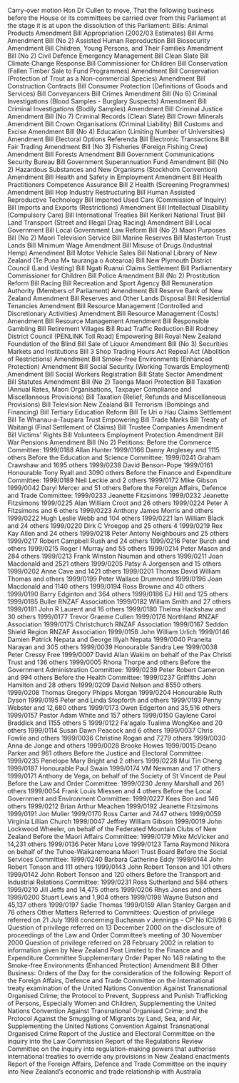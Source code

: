 Carry-over motion Hon Dr Cullen to move, That the following business before the House or its committees be carried over from this Parliament at the stage it is at upon the dissolution of this Parliament: Bills: Animal Products Amendment Bill Appropriation (2002/03 Estimates) Bill Arms Amendment Bill (No 2) Assisted Human Reproduction Bill Biosecurity Amendment Bill Children, Young Persons, and Their Families Amendment Bill (No 2) Civil Defence Emergency Management Bill Clean Slate Bill Climate Change Response Bill Commissioner for Children Bill Conservation (Fallen Timber Sale to Fund Programmes) Amendment Bill Conservation (Protection of Trout as a Non-commercial Species) Amendment Bill Construction Contracts Bill Consumer Protection (Definitions of Goods and Services) Bill Conveyancers Bill Crimes Amendment Bill (No 6) Criminal Investigations (Blood Samples - Burglary Suspects) Amendment Bill Criminal Investigations (Bodily Samples) Amendment Bill Criminal Justice Amendment Bill (No 7) Criminal Records (Clean Slate) Bill Crown Minerals Amendment Bill Crown Organisations (Criminal Liability) Bill Customs and Excise Amendment Bill (No 4) Education (Limiting Number of Universities) Amendment Bill Electoral Options Referenda Bill Electronic Transactions Bill Fair Trading Amendment Bill (No 3) Fisheries (Foreign Fishing Crew) Amendment Bill Forests Amendment Bill Government Communications Security Bureau Bill Government Superannuation Fund Amendment Bill (No 2) Hazardous Substances and New Organisms (Stockholm Convention) Amendment Bill Health and Safety in Employment Amendment Bill Health Practitioners Competence Assurance Bill 2 Health (Screening Programmes) Amendment Bill Hop Industry Restructuring Bill Human Assisted Reproductive Technology Bill Imported Used Cars (Commission of Inquiry) Bill Imports and Exports (Restrictions) Amendment Bill Intellectual Disability (Compulsory Care) Bill International Treaties Bill Kerikeri National Trust Bill Land Transport (Street and Illegal Drag Racing) Amendment Bill Local Government Bill Local Government Law Reform Bill (No 2) Maori Purposes Bill (No 2) Maori Television Service Bill Marine Reserves Bill Masterton Trust Lands Bill Minimum Wage Amendment Bill Misuse of Drugs (Industrial Hemp) Amendment Bill Motor Vehicle Sales Bill National Library of New Zealand (Te Puna M• tauranga o Aotearoa) Bill New Plymouth District Council (Land Vesting) Bill Ngati Ruanui Claims Settlement Bill Parliamentary Commissioner for Children Bill Police Amendment Bill (No 2) Prostitution Reform Bill Racing Bill Recreation and Sport Agency Bill Remuneration Authority (Members of Parliament) Amendment Bill Reserve Bank of New Zealand Amendment Bill Reserves and Other Lands Disposal Bill Residential Tenancies Amendment Bill Resource Management (Controlled and Discretionary Activities) Amendment Bill Resource Management (Costs) Amendment Bill Resource Management Amendment Bill Responsible Gambling Bill Retirement Villages Bill Road Traffic Reduction Bill Rodney District Council (PENLINK Toll Road) Empowering Bill Royal New Zealand Foundation of the Blind Bill Sale of Liquor Amendment Bill (No 3) Securities Markets and Institutions Bill 3 Shop Trading Hours Act Repeal Act (Abolition of Restrictions) Amendment Bill Smoke-free Environments (Enhanced Protection) Amendment Bill Social Security (Working Towards Employment) Amendment Bill Social Workers Registration Bill State Sector Amendment Bill Statutes Amendment Bill (No 2) Taonga Maori Protection Bill Taxation (Annual Rates, Maori Organisations, Taxpayer Compliance and Miscellaneous Provisions) Bill Taxation (Relief, Refunds and Miscellaneous Provisions) Bill Television New Zealand Bill Terrorism (Bombings and Financing) Bill Tertiary Education Reform Bill Te Uri o Hau Claims Settlement Bill Te Whanau-a-Taupara Trust Empowering Bill Trade Marks Bill Treaty of Waitangi (Final Settlement of Claims) Bill Trustee Companies Amendment Bill Victims' Rights Bill Volunteers Employment Protection Amendment Bill War Pensions Amendment Bill (No 2) Petitions: Before the Commerce Committee: 1999/0188 Allan Hunter 1999/0166 Danny Anglesey and 1115 others Before the Education and Science Committee: 1999/0241 Graham Crawshaw and 1695 others 1999/0238 David Benson-Pope 1999/0161 Honourable Tony Ryall and 3090 others Before the Finance and Expenditure Committee: 1999/0189 Neil Leckie and 2 others 1999/0172 Mike Gibson 1999/0042 Daryl Mercer and 51 others Before the Foreign Affairs, Defence and Trade Committee: 1999/0233 Jeanette Fitzsimons 1999/0232 Jeanette Fitzsimons 1999/0225 Alan William Croot and 26 others 1999/0224 Peter A Fitzsimons and 6 others 1999/0223 Anthony James Morris and others 1999/0222 Hugh Leslie Webb and 104 others 1999/0221 Ian William Black and 24 others 1999/0220 Dirk C Vroegop and 25 others 4 1999/0219 Rex Kay Allen and 24 others 1999/0218 Peter Antony Neighbours and 25 others 1999/0217 Robert Campbell Rush and 24 others 1999/0216 Peter Burch and others 1999/0215 Roger I Murray and 55 others 1999/0214 Peter Mason and 284 others 1999/0213 Frank Winston Nauman and others 1999/0211 Joan Macdonald and 2521 others 1999/0205 Patsy A Jorgensen and 15 others 1999/0202 Anne Cave and 1421 others 1999/0201 Thomas David William Thomas and others 1999/0199 Peter Wallace Drummond 1999/0196 Joan Macdonald and 1140 others 1999/0194 Ross Browne and 40 others 1999/0190 Barry Edginton and 364 others 1999/0186 EJ Hill and 125 others 1999/0185 Buller RNZAF Association 1999/0182 William Smith and 27 others 1999/0181 John R Laurent and 16 others 1999/0180 Thelma Hackshaw and 30 others 1999/0177 Trevor Graeme Cullen 1999/0176 Northland RNZAF Association 1999/0175 Christchurch RNZAF Association 1999/0167 Seddon Shield Region RNZAF Association 1999/0156 John William Urlich 1999/0146 Damien Patrick Nepata and George Illyah Nepata 1999/0040 Praneita Narayan and 305 others 1999/0039 Honourable Sandra Lee 1999/0038 Peter Cressy Free 1999/0007 David Allan Wakim on behalf of the Pax Christi Trust and 136 others 1999/0005 Rhona Thorpe and others Before the Government Administration Committee: 1999/0239 Peter Robert Cameron and 994 others Before the Health Committee: 1999/0237 Griffiths John Hamilton and 28 others 1999/0209 David Nelson and 8550 others 1999/0208 Thomas Gregory Phipps Morgan 1999/0204 Honourable Ruth Dyson 1999/0195 Peter and Linda Stopforth and others 1999/0193 Penny Webster and 12,680 others 1999/0173 Owen Edgerton and 35,516 others 1999/0157 Pastor Adam White and 157 others 1999/0150 Gaylene Carol Braddick and 1155 others 5 1999/0122 Fa'agalo Tualima WongKee and 20 others 1999/0114 Susan Dawn Peacock and 6 others 1999/0037 Chris Fowlie and others 1999/0036 Christine Rogan and 7279 others 1999/0030 Anna de Jonge and others 1999/0028 Brooke Howes 1999/0015 Deano Parker and 961 others Before the Justice and Electoral Committee: 1999/0235 Penelope Mary Bright and 2 others 1999/0228 Mui Tin Cheng 1999/0187 Honourable Paul Swain 1999/0174 VM Newman and 17 others 1999/0171 Anthony de Vega, on behalf of the Society of St Vincent de Paul Before the Law and Order Committee: 1999/0230 Jenny Marshall and 261 others 1999/0054 Frank Louis Miessen and 4 others Before the Local Government and Environment Committee: 1999/0227 Kees Bon and 146 others 1999/0212 Brian Arthur Meachen 1999/0192 Jeanette Fitzsimons 1999/0191 Jon Muller 1999/0170 Ross Carter and 7447 others 1999/0059 Virginia Lillian Church 1999/0047 Jeffrey William Gibson 1999/0019 John Lockwood Wheeler, on behalf of the Federated Mountain Clubs of New Zealand Before the Maori Affairs Committee: 1999/0179 Mike McVicker and 14,231 others 1999/0136 Peter Maru Love 1999/0123 Tama Raymond Nikora on behalf of the Tuhoe-Waikaremoana Maori Trust Board Before the Social Services Committee: 1999/0240 Barbara Catherine Eddy 1999/0144 John Robert Tonson and 111 others 1999/0143 John Robert Tonson and 101 others 1999/0142 John Robert Tonson and 120 others Before the Transport and Industrial Relations Committee: 1999/0231 Ross Sutherland and 584 others 1999/0210 Jill Jeffs and 14,475 others 1999/0206 Rhys Jones and others 1999/0200 Stuart Lewis and 1,904 others 1999/0198 Wayne Butson and 45,137 others 1999/0197 Sadie Thomas 1999/0159 Allan Stanley Gargan and 76 others Other Matters Referred to Committees: Question of privilege referred on 21 July 1998 concerning Buchanan v Jennings – CP No IC9/98 6 Question of privilege referred on 13 December 2000 on the disclosure of proceedings of the Law and Order Committee’s meeting of 30 November 2000 Question of privilege referred on 28 February 2002 in relation to information given by New Zealand Post Limited to the Finance and Expenditure Committee Supplementary Order Paper No 148 relating to the Smoke-free Environments (Enhanced Protection) Amendment Bill Other Business: Orders of the Day for the consideration of the following: Report of the Foreign Affairs, Defence and Trade Committee on the International treaty examination of the United Nations Convention Against Transnational Organised Crime; the Protocol to Prevent, Suppress and Punish Trafficking of Persons, Especially Women and Children, Supplementing the United Nations Convention Against Transnational Organised Crime; and the Protocol Against the Smuggling of Migrants by Land, Sea, and Air, Supplementing the United Nations Convention Against Transnational Organised Crime Report of the Justice and Electoral Committee on the inquiry into the Law Commission Report of the Regulations Review Committee on the inquiry into regulation-making powers that authorise international treaties to override any provisions in New Zealand enactments Report of the Foreign Affairs, Defence and Trade Committee on the inquiry into New Zealand’s economic and trade relationship with Australia